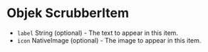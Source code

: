 # Objek ScrubberItem

* `label` String (optional) - The text to appear in this item.
* `icon` NativeImage (optional) - The image to appear in this item.